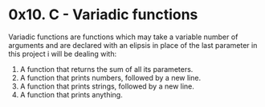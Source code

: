 # 0x10. C - Variadic functions
Variadic functions are functions which may take a variable number of arguments and are declared with an elipsis
in place of the last parameter
in this project i will be dealing with:
1. A function that returns the sum of all its parameters.
2. A function that prints numbers, followed by a new line.
3. A function that prints strings, followed by a new line.
4. A function that prints anything. 
